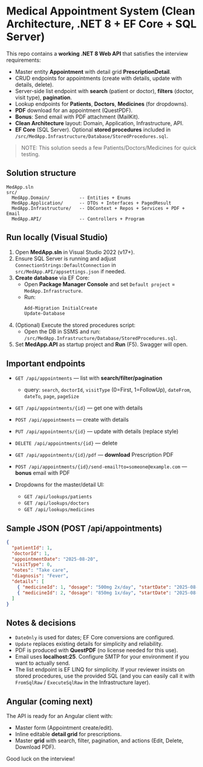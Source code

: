 # Medical Appointment System (Clean Architecture, .NET 8 + EF Core + SQL Server)

This repo contains a **working .NET 8 Web API** that satisfies the interview requirements:

- Master entity **Appointment** with detail grid **PrescriptionDetail**.
- CRUD endpoints for appointments (create with details, update with details, delete).
- Server-side list endpoint with **search** (patient or doctor), **filters** (doctor, visit type), **pagination**.
- Lookup endpoints for **Patients**, **Doctors**, **Medicines** (for dropdowns).
- **PDF** download for an appointment (QuestPDF).
- **Bonus**: Send email with PDF attachment (MailKit).
- **Clean Architecture** layout: Domain, Application, Infrastructure, API.
- **EF Core** (SQL Server). Optional **stored procedures** included in `/src/MedApp.Infrastructure/Database/StoredProcedures.sql`.

> NOTE: This solution seeds a few Patients/Doctors/Medicines for quick testing.

## Solution structure

```
MedApp.sln
src/
  MedApp.Domain/           -- Entities + Enums
  MedApp.Application/      -- DTOs + Interfaces + PagedResult
  MedApp.Infrastructure/   -- DbContext + Repos + Services + PDF + Email
  MedApp.API/              -- Controllers + Program
```

## Run locally (Visual Studio)

1. Open **MedApp.sln** in Visual Studio 2022 (v17+).
2. Ensure SQL Server is running and adjust `ConnectionStrings:DefaultConnection` in `src/MedApp.API/appsettings.json` if needed.
3. **Create database** via EF Core:
   - Open **Package Manager Console** and set `Default project` = `MedApp.Infrastructure`.
   - Run:
     ```powershell
     Add-Migration InitialCreate
     Update-Database
     ```
4. (Optional) Execute the stored procedures script:
   - Open the DB in SSMS and run: `/src/MedApp.Infrastructure/Database/StoredProcedures.sql`.
5. Set **MedApp.API** as startup project and **Run** (F5). Swagger will open.

## Important endpoints

- `GET /api/appointments` — list with **search/filter/pagination**
  - query: `search`, `doctorId`, `visitType` (0=First, 1=FollowUp), `dateFrom`, `dateTo`, `page`, `pageSize`
- `GET /api/appointments/{id}` — get one with details
- `POST /api/appointments` — create with details
- `PUT /api/appointments/{id}` — update with details (replace style)
- `DELETE /api/appointments/{id}` — delete
- `GET /api/appointments/{id}/pdf` — **download** Prescription PDF
- `POST /api/appointments/{id}/send-email?to=someone@example.com` — **bonus** email with PDF

- Dropdowns for the master/detail UI:
  - `GET /api/lookups/patients`
  - `GET /api/lookups/doctors`
  - `GET /api/lookups/medicines`

## Sample JSON (POST /api/appointments)

```json
{
  "patientId": 1,
  "doctorId": 1,
  "appointmentDate": "2025-08-20",
  "visitType": 0,
  "notes": "Take care",
  "diagnosis": "Fever",
  "details": [
    { "medicineId": 1, "dosage": "500mg 2x/day", "startDate": "2025-08-20", "endDate": "2025-08-25", "notes": "After meals" },
    { "medicineId": 2, "dosage": "850mg 1x/day", "startDate": "2025-08-21", "endDate": "2025-09-21", "notes": "Morning" }
  ]
}
```

## Notes & decisions

- `DateOnly` is used for dates; EF Core conversions are configured.
- `Update` replaces existing details for simplicity and reliability.
- PDF is produced with **QuestPDF** (no license needed for this use).
- Email uses **localhost:25**. Configure SMTP for your environment if you want to actually send.
- The list endpoint is EF LINQ for simplicity. If your reviewer insists on stored procedures, use the provided SQL (and you can easily call it with `FromSqlRaw` / `ExecuteSqlRaw` in the Infrastructure layer).

## Angular (coming next)

The API is ready for an Angular client with:
- Master form (Appointment create/edit).
- Inline editable **detail grid** for prescriptions.
- Master **grid** with search, filter, pagination, and actions (Edit, Delete, Download PDF).

Good luck on the interview!
